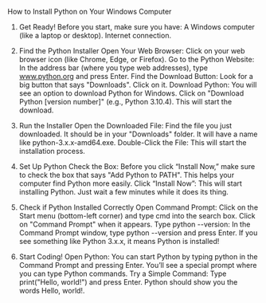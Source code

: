 How to Install Python on Your Windows Computer
1. Get Ready!
Before you start, make sure you have:
A Windows computer (like a laptop or desktop).
Internet connection.

2. Find the Python Installer
Open Your Web Browser: Click on your web browser icon (like Chrome, Edge, or Firefox).
Go to the Python Website: In the address bar (where you type web addresses), type www.python.org and press Enter.
Find the Download Button: Look for a big button that says "Downloads". Click on it.
Download Python: You will see an option to download Python for Windows. Click on "Download Python [version number]" (e.g., Python 3.10.4). This will start the download.

3. Run the Installer
Open the Downloaded File: Find the file you just downloaded. It should be in your "Downloads" folder. It will have a name like python-3.x.x-amd64.exe.
Double-Click the File: This will start the installation process.

4. Set Up Python
Check the Box: Before you click “Install Now,” make sure to check the box that says "Add Python to PATH". This helps your computer find Python more easily.
Click “Install Now”: This will start installing Python. Just wait a few minutes while it does its thing.

5. Check if Python Installed Correctly
Open Command Prompt: Click on the Start menu (bottom-left corner) and type cmd into the search box. Click on "Command Prompt" when it appears.
Type python --version: In the Command Prompt window, type python --version and press Enter. If you see something like Python 3.x.x, it means Python is installed!

6. Start Coding!
Open Python: You can start Python by typing python in the Command Prompt and pressing Enter. You’ll see a special prompt where you can type Python commands.
Try a Simple Command: Type print("Hello, world!") and press Enter. Python should show you the words Hello, world!.
